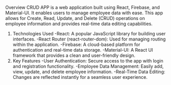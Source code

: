 Overview
CRUD APP is a web application built using React, Firebase, and Material-UI. It enables users to manage employee data with ease. This app allows for Create, Read, Update, and Delete (CRUD) operations on employee information and provides real-time data editing capabilities.

1. Technologies Used
   -React: A popular JavaScript library for building user interfaces.
   -React Router (react-router-dom): Used for managing routing within the application.
   -Firebase: A cloud-based platform for authentication and real-time data storage.
   -Material-UI: A React UI framework that provides a clean and user-friendly design.
2. Key Features
   -User Authentication: Secure access to the app with login and registration functionality.
   -Employee Data Management: Easily add, view, update, and delete employee information.
   -Real-Time Data Editing: Changes are reflected instantly for a seamless user experience.
